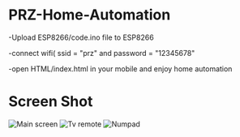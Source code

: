 # PRZ-Home-Automation

-Upload ESP8266/code.ino file to ESP8266

-connect wifi( ssid = "prz" and password = "12345678"

-open HTML/index.html in your mobile and enjoy home automation

# Screen Shot

![Main screen](https://raw.githubusercontent.com/przdev/PRZ-Home-Automation/master/HTML/ui/images/main.png)
![Tv remote](https://raw.githubusercontent.com/przdev/PRZ-Home-Automation/master/HTML/ui/images/tv.png)
![Numpad](https://raw.githubusercontent.com/przdev/PRZ-Home-Automation/master/HTML/ui/images/num.png)

